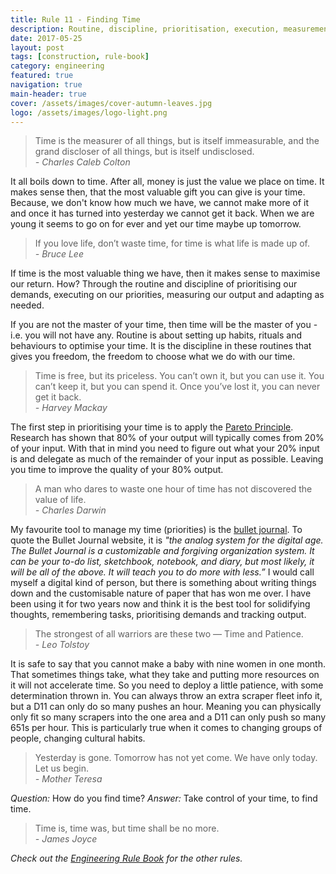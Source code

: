 ```yaml
---
title: Rule 11 - Finding Time
description: Routine, discipline, prioritisation, execution, measurement and adaption.
date: 2017-05-25
layout: post
tags: [construction, rule-book]
category: engineering
featured: true
navigation: true
main-header: true
cover: /assets/images/cover-autumn-leaves.jpg
logo: /assets/images/logo-light.png
---
```


> Time is the measurer of all things, but is itself immeasurable, and the grand discloser of all things, but is itself undisclosed. <br/><cite> - Charles Caleb Colton</cite>

It all boils down to time. After all, money is just the value we place on time. It makes sense then, that the most valuable gift you can give is your time. Because, we don't know how much we have, we cannot make more of it and once it has turned into yesterday we cannot get it back. When we are young it seems to go on for ever and yet our time maybe up tomorrow.

> If you love life, don’t waste time, for time is what life is made up of. <br/><cite>- Bruce Lee</cite>

If time is the most valuable thing we have, then it makes sense to maximise our return. How? Through the routine and discipline of prioritising our demands, executing on our priorities, measuring our output and adapting as needed.

If you are not the master of your time, then time will be the master of you - i.e. you will not have any. Routine is about setting up habits, rituals and behaviours to optimise your time. It is the discipline in these routines that gives you freedom, the freedom to choose what we do with our time.

> Time is free, but its priceless. You can’t own it, but you can use it. You can’t keep it, but you can spend it. Once you’ve lost it, you can never get it back. <br/><cite>- Harvey Mackay</cite>

The first step in prioritising your time is to apply the [Pareto Principle](https://en.wikipedia.org/wiki/Pareto_principle). Research has shown that
80% of your output will typically comes from 20% of your input. With that in mind you need to figure out what your 20% input is and delegate as much of the remainder of your input as possible. Leaving you time to improve the quality of your 80% output.

> A man who dares to waste one hour of time has not discovered the value of life. <br/><cite>- Charles Darwin</cite>

My favourite tool to manage my time (priorities) is the [bullet journal](http://bulletjournal.com/). To quote the Bullet Journal website, it is _"the analog system for the digital age. The Bullet Journal is a customizable and forgiving organization system. It can be your to-do list, sketchbook, notebook, and diary, but most likely, it will be all of the above. It will teach you to do more with less.”_ I would call myself a digital kind of person, but there is something about writing things down and the customisable nature of paper that has won me over. I have been using it for two years now and think it is the best tool for solidifying thoughts, remembering tasks, prioritising demands and tracking output. 

> The strongest of all warriors are these two — Time and Patience. <br/><cite>- Leo Tolstoy</cite>

It is safe to say that you cannot make a baby with nine women in one month. That sometimes things take, what they take and putting more resources on it will not accelerate time. So you need to deploy a little patience, with some determination thrown in. You can always throw an extra scraper fleet info it, but a D11 can only do so many pushes an hour. Meaning you can physically only fit so many scrapers into the one area and a D11 can only push so many 651s per hour. This is particularly true when it comes to changing groups of people, changing cultural habits.

> Yesterday is gone. Tomorrow has not yet come. We have only today. Let us begin. <br/><cite>- Mother Teresa<cite>

_Question:_ How do you find time?
_Answer:_ Take control of your time, to find time.

[^pareto]: [The Pareto Principle]

> Time is, time was, but time shall be no more. <br/><cite>- James Joyce</cite>

_Check out the [Engineering Rule Book](https://ianteda.com/engineering/rule-book.html) for the other rules._